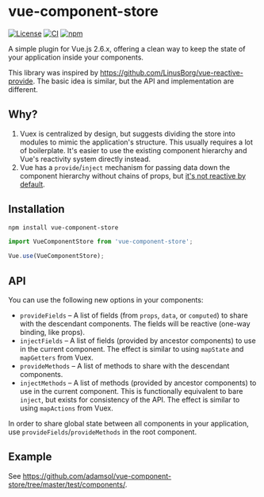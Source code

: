 vue-component-store
===================

[![License](https://img.shields.io/github/license/adamsol/vue-component-store.svg)](https://github.com/adamsol/vue-component-store/blob/master/LICENSE.txt)
[![CI](https://github.com/adamsol/vue-component-store/actions/workflows/ci.yml/badge.svg)](https://github.com/adamsol/vue-component-store/actions)
[![npm](https://img.shields.io/npm/v/vue-component-store.svg)](https://www.npmjs.com/package/vue-component-store)

A simple plugin for Vue.js 2.6.x, offering a clean way to keep the state of your application inside your components.

This library was inspired by https://github.com/LinusBorg/vue-reactive-provide. The basic idea is similar, but the API and implementation are different.

Why?
----

1. Vuex is centralized by design, but suggests dividing the store into modules to mimic the application's structure. This usually requires a lot of boilerplate. It's easier to use the existing component hierarchy and Vue's reactivity system directly instead.
2. Vue has a `provide`/`inject` mechanism for passing data down the component hierarchy without chains of props, but [it's not reactive by default](https://github.com/vuejs/vue/issues/7017).

Installation
------------

```sh
npm install vue-component-store
```

```js
import VueComponentStore from 'vue-component-store';

Vue.use(VueComponentStore);
```

API
---

You can use the following new options in your components:

* `provideFields` – A list of fields (from `props`, `data`, or `computed`) to share with the descendant components. The fields will be reactive (one-way binding, like props).
* `injectFields` – A list of fields (provided by ancestor components) to use in the current component. The effect is similar to using `mapState` and `mapGetters` from Vuex.
* `provideMethods` – A list of methods to share with the descendant components.
* `injectMethods` – A list of methods (provided by ancestor components) to use in the current component. This is functionally equivalent to bare `inject`, but exists for consistency of the API. The effect is similar to using `mapActions` from Vuex.

In order to share global state between all components in your application, use `provideFields`/`provideMethods` in the root component.

Example
-------

See https://github.com/adamsol/vue-component-store/tree/master/test/components/.
